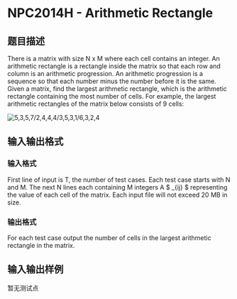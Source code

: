 # NPC2014H - Arithmetic Rectangle

## 题目描述

There is a matrix with size N x M where each cell contains an integer. An arithmetic rectangle is a rectangle inside the matrix so that each row and column is an arithmetic progression. An arithmetic progression is a sequence so that each number minus the number before it is the same. Given a matrix, find the largest arithmetic rectangle, which is the arithmetic rectangle containing the most number of cells. For example, the largest arithmetic rectangles of the matrix below consists of 9 cells:

![5,3,5,7/2,4,4,4/3,5,3,1/6,3,2,4](https://cdn.luogu.com.cn/upload/vjudge_pic/SP21463/a34d30431667917a6cb5214e5dd22027d4956314.png)

## 输入输出格式

### 输入格式

First line of input is T, the number of test cases. Each test case starts with N and M. The next N lines each containing M integers A $ _{ij} $ representing the value of each cell of the matrix. Each input file will not exceed 20 MB in size.

### 输出格式

For each test case output the number of cells in the largest arithmetic rectangle in the matrix.

## 输入输出样例

暂无测试点


